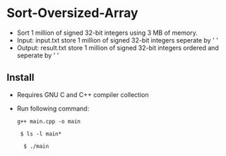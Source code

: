 # Sort-Oversized-Array
- Sort 1 million of signed 32-bit integers using 3 MB of memory.
- Input: input.txt store 1 million of signed 32-bit integers seperate by ' '
- Output: result.txt store 1 million of signed 32-bit integers ordered and seperate by ' ' 

Install 
-
- Requires GNU C and C++ compiler collection
- Run following command:

  ```g++ main.cpp -o main ```

   ``` $ ls -l main*```
   
  ```  $ ./main```
